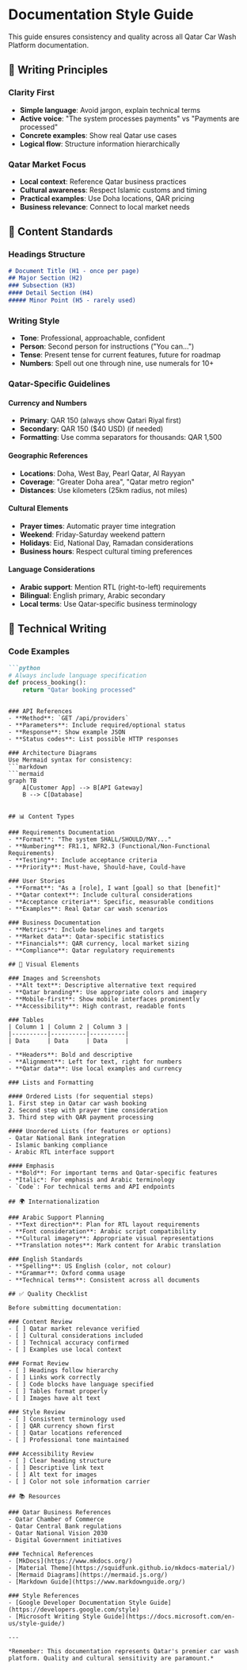 # Documentation Style Guide

This guide ensures consistency and quality across all Qatar Car Wash Platform documentation.

## 🎯 Writing Principles

### Clarity First
- **Simple language**: Avoid jargon, explain technical terms
- **Active voice**: "The system processes payments" vs "Payments are processed"
- **Concrete examples**: Show real Qatar use cases
- **Logical flow**: Structure information hierarchically

### Qatar Market Focus
- **Local context**: Reference Qatar business practices
- **Cultural awareness**: Respect Islamic customs and timing
- **Practical examples**: Use Doha locations, QAR pricing
- **Business relevance**: Connect to local market needs

## 📝 Content Standards

### Headings Structure
```markdown
# Document Title (H1 - once per page)
## Major Section (H2)
### Subsection (H3)
#### Detail Section (H4)
##### Minor Point (H5 - rarely used)
```

### Writing Style
- **Tone**: Professional, approachable, confident
- **Person**: Second person for instructions ("You can...")
- **Tense**: Present tense for current features, future for roadmap
- **Numbers**: Spell out one through nine, use numerals for 10+

### Qatar-Specific Guidelines

#### Currency and Numbers
- **Primary**: QAR 150 (always show Qatari Riyal first)
- **Secondary**: QAR 150 ($40 USD) (if needed)
- **Formatting**: Use comma separators for thousands: QAR 1,500

#### Geographic References
- **Locations**: Doha, West Bay, Pearl Qatar, Al Rayyan
- **Coverage**: "Greater Doha area", "Qatar metro region"
- **Distances**: Use kilometers (25km radius, not miles)

#### Cultural Elements
- **Prayer times**: Automatic prayer time integration
- **Weekend**: Friday-Saturday weekend pattern
- **Holidays**: Eid, National Day, Ramadan considerations
- **Business hours**: Respect cultural timing preferences

#### Language Considerations
- **Arabic support**: Mention RTL (right-to-left) requirements
- **Bilingual**: English primary, Arabic secondary
- **Local terms**: Use Qatar-specific business terminology

## 🔧 Technical Writing

### Code Examples
```markdown
```python
# Always include language specification
def process_booking():
    return "Qatar booking processed"
```
```

### API References
- **Method**: `GET /api/providers`
- **Parameters**: Include required/optional status
- **Response**: Show example JSON
- **Status codes**: List possible HTTP responses

### Architecture Diagrams
Use Mermaid syntax for consistency:
```markdown
```mermaid
graph TB
    A[Customer App] --> B[API Gateway]
    B --> C[Database]
```
```

## 📊 Content Types

### Requirements Documentation
- **Format**: "The system SHALL/SHOULD/MAY..."
- **Numbering**: FR1.1, NFR2.3 (Functional/Non-Functional Requirements)
- **Testing**: Include acceptance criteria
- **Priority**: Must-have, Should-have, Could-have

### User Stories
- **Format**: "As a [role], I want [goal] so that [benefit]"
- **Qatar context**: Include cultural considerations
- **Acceptance criteria**: Specific, measurable conditions
- **Examples**: Real Qatar car wash scenarios

### Business Documentation
- **Metrics**: Include baselines and targets
- **Market data**: Qatar-specific statistics
- **Financials**: QAR currency, local market sizing
- **Compliance**: Qatar regulatory requirements

## 🎨 Visual Elements

### Images and Screenshots
- **Alt text**: Descriptive alternative text required
- **Qatar branding**: Use appropriate colors and imagery
- **Mobile-first**: Show mobile interfaces prominently
- **Accessibility**: High contrast, readable fonts

### Tables
| Column 1 | Column 2 | Column 3 |
|----------|----------|----------|
| Data     | Data     | Data     |

- **Headers**: Bold and descriptive
- **Alignment**: Left for text, right for numbers
- **Qatar data**: Use local examples and currency

### Lists and Formatting

#### Ordered Lists (for sequential steps)
1. First step in Qatar car wash booking
2. Second step with prayer time consideration
3. Third step with QAR payment processing

#### Unordered Lists (for features or options)
- Qatar National Bank integration
- Islamic banking compliance
- Arabic RTL interface support

#### Emphasis
- **Bold**: For important terms and Qatar-specific features
- *Italic*: For emphasis and Arabic terminology
- `Code`: For technical terms and API endpoints

## 🌍 Internationalization

### Arabic Support Planning
- **Text direction**: Plan for RTL layout requirements
- **Font consideration**: Arabic script compatibility
- **Cultural imagery**: Appropriate visual representations
- **Translation notes**: Mark content for Arabic translation

### English Standards
- **Spelling**: US English (color, not colour)
- **Grammar**: Oxford comma usage
- **Technical terms**: Consistent across all documents

## ✅ Quality Checklist

Before submitting documentation:

### Content Review
- [ ] Qatar market relevance verified
- [ ] Cultural considerations included
- [ ] Technical accuracy confirmed
- [ ] Examples use local context

### Format Review
- [ ] Headings follow hierarchy
- [ ] Links work correctly
- [ ] Code blocks have language specified
- [ ] Tables format properly
- [ ] Images have alt text

### Style Review
- [ ] Consistent terminology used
- [ ] QAR currency shown first
- [ ] Qatar locations referenced
- [ ] Professional tone maintained

### Accessibility Review
- [ ] Clear heading structure
- [ ] Descriptive link text
- [ ] Alt text for images
- [ ] Color not sole information carrier

## 📚 Resources

### Qatar Business References
- Qatar Chamber of Commerce
- Qatar Central Bank regulations
- Qatar National Vision 2030
- Digital Government initiatives

### Technical References
- [MkDocs](https://www.mkdocs.org/)
- [Material Theme](https://squidfunk.github.io/mkdocs-material/)
- [Mermaid Diagrams](https://mermaid.js.org/)
- [Markdown Guide](https://www.markdownguide.org/)

### Style References
- [Google Developer Documentation Style Guide](https://developers.google.com/style)
- [Microsoft Writing Style Guide](https://docs.microsoft.com/en-us/style-guide/)

---

*Remember: This documentation represents Qatar's premier car wash platform. Quality and cultural sensitivity are paramount.*